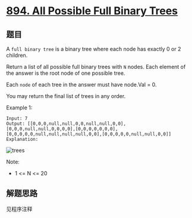 # [894. All Possible Full Binary Trees](https://leetcode-cn.com/problems/all-possible-full-binary-trees/)

## 题目

A `full binary tree` is a binary tree where each node has exactly 0 or 2 children.

Return a list of all possible full binary trees with `N` nodes. Each element of the answer is the root node of one possible tree.

Each `node` of each tree in the answer must have node.Val = 0.

You may return the final list of trees in any order.

Example 1:

```text
Input: 7
Output: [[0,0,0,null,null,0,0,null,null,0,0],[0,0,0,null,null,0,0,0,0],[0,0,0,0,0,0,0],[0,0,0,0,0,null,null,null,null,0,0],[0,0,0,0,0,null,null,0,0]]
Explanation:
```

![trees](fivetrees.png)

Note:

- 1 <= N <= 20

## 解题思路

见程序注释
